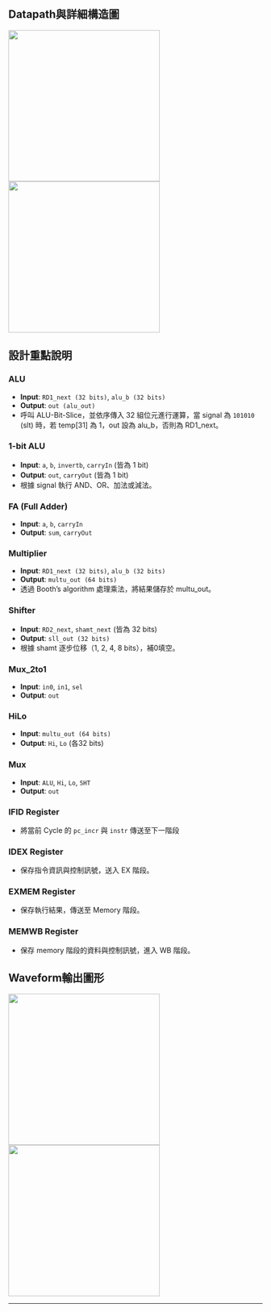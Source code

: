 ## Datapath與詳細構造圖
<img src="images/Datapath與詳細構造圖.png" width="300">
<img src="images/Datapath與詳細構造圖2.png" width="300">


## 設計重點說明

### ALU
- **Input**: `RD1_next (32 bits)`, `alu_b (32 bits)`  
- **Output**: `out (alu_out)`  
- 呼叫 ALU-Bit-Slice，並依序傳入 32 組位元進行運算，當 signal 為 `101010` (slt) 時，若 temp[31] 為 1，out 設為 alu_b，否則為 RD1_next。

### 1-bit ALU
- **Input**: `a`, `b`, `invertb`, `carryIn` (皆為 1 bit)  
- **Output**: `out`, `carryOut` (皆為 1 bit)  
- 根據 signal 執行 AND、OR、加法或減法。

### FA (Full Adder)
- **Input**: `a`, `b`, `carryIn`  
- **Output**: `sum`, `carryOut`  

### Multiplier
- **Input**: `RD1_next (32 bits)`, `alu_b (32 bits)`  
- **Output**: `multu_out (64 bits)`  
- 透過 Booth’s algorithm 處理乘法，將結果儲存於 multu_out。

### Shifter
- **Input**: `RD2_next`, `shamt_next` (皆為 32 bits)  
- **Output**: `sll_out (32 bits)`  
- 根據 shamt 逐步位移（1, 2, 4, 8 bits），補0填空。

### Mux_2to1
- **Input**: `in0`, `in1`, `sel`  
- **Output**: `out`  

### HiLo
- **Input**: `multu_out (64 bits)`  
- **Output**: `Hi`, `Lo` (各32 bits)

### Mux
- **Input**: `ALU`, `Hi`, `Lo`, `SHT`  
- **Output**: `out`  

### IFID Register
- 將當前 Cycle 的 `pc_incr` 與 `instr` 傳送至下一階段

### IDEX Register
- 保存指令資訊與控制訊號，送入 EX 階段。

### EXMEM Register
- 保存執行結果，傳送至 Memory 階段。

### MEMWB Register
- 保存 memory 階段的資料與控制訊號，進入 WB 階段。

## Waveform輸出圖形
<img src="images/waveform1.png" width="300">
<img src="images/waveform2.png" width="300">

---

